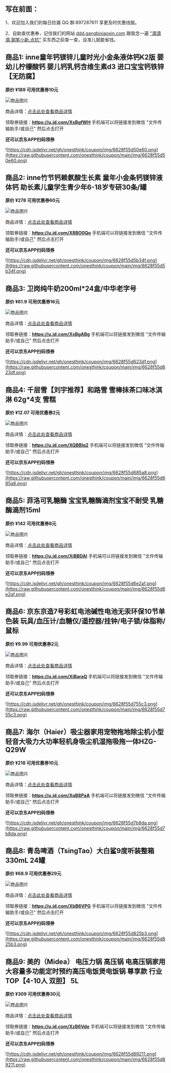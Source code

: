 ## 写在前面：

1、欢迎加入我们的每日捡漏 QQ 群:897287611 享更及时优惠线报。

2、自助查优惠券，记住我们的网站 [ddd.gangbixiaoxin.com](https://ddd.gangbixiaoxin.com) 跟我念一遍 ["滴滴滴.钢笔小新.点抗"](https://ddd.gangbixiaoxin.com) 买东西之前查一查，没准儿就能省钱。

## 商品1: inne童年钙镁锌儿童时光小金条液体钙K2版 婴幼儿柠檬酸钙 婴儿钙乳钙含维生素d3 进口宝宝钙铁锌【无防腐】

**原价 ¥189 可用优惠券10元**

![商品图片](http://img14.360buyimg.com/n1/jfs/t1/240987/7/7775/109789/66262d06Fd70d36ec/bea66f72c8f7c9d8.jpg)

商品详情：[点击此处查看商品详情](https://union-click.jd.com/jdc?e=1003156031&amp;p=JF8BARcJK1olXwQAV1pfCUkXAF8IGloUXgMGV11aCEgnRzBQRQQlBENHFRxWFlVPRjtUBABAQlRcCEBdCUoWAGoMGFgSXQUdDRsBVXtHQhdWRDpLA2V7V10qTzITexN8fQllUQoyVW5eCUsQCmkPHVIQbQdSVQ5cWEpHAl8IG2tXM0NdFghBUBRIV18JK1sTXQQKUFZbC00RC2c4G1MSbdGv7IvXuZ6furuWk4ys-tOL6IrDgHsnM2w4G1oUXwYGU19fCHsnA18LKwV7XFUFUVddC0l5XihdWA4dFUVsVF5bAEMRBWk4GVoUXwQyZG4GTyBgZhR3fzBzFmVeMg0_TElVZixsQi97XwIBUB4LSUhHaAhMTRpeHQUKZG4)

领取券链接：**https://u.jd.com/XsBgfWH** 手机端可以将链接发到微信 "文件传输助手/或自己" 然后点击打开

**还可以京东APP扫码领券**

![https://cdn.jsdelivr.net/gh/onesthink/coupon/img/6628f55d50e60.png](https://raw.githubusercontent.com/onesthink/coupon/main/img/6628f55d50e60.png)

## 商品2: inne竹节钙赖氨酸生长素 童年小金条钙镁锌液体钙 助长素儿童学生青少年6-18岁专研30条/罐

**原价 ¥278 可用优惠券60元**

![商品图片](http://img14.360buyimg.com/n1/jfs/t1/225898/9/16658/153277/66262d05F0733b8c0/63fa86ea549cd097.jpg)

商品详情：[点击此处查看商品详情](https://union-click.jd.com/jdc?e=1003156031&amp;p=JF8BARYJK1olXwQAV1pfCUkXAF8IGloUVQQCU1pYDE0nRzBQRQQlBENHFRxWFlVPRjtUBABAQlRcCEBdCUoWC20IHF8QWQAdDRsBVXtCRG5sYydhVWZaMh4uQxVBY25fXD5lUQoyVW5eCUsQCmkPHVIQbQdSVQ5cWEpHAl8IG2tXM0NdFghBUBRIV18JK1sTXQQKUFZbC0IeBGc4G1MSbdGv7IvXuZ6furuWk4ys-tOL6IrDgHsnM2w4G1oUXwYGU19fCHsnA18LKwV7XFUEVl8OAUp5XihdWA5FH1RsVFdVDkITBl8KGloXXzYyZDkiCx1KdwZ9RhtAWAdFA1Y1DT0VVxteQTUXKnBUIxoUQRVKWDpdRytTWgMyZA)

领取券链接：**https://u.jd.com/X8BO0Qo** 手机端可以将链接发到微信 "文件传输助手/或自己" 然后点击打开

**还可以京东APP扫码领券**

![https://cdn.jsdelivr.net/gh/onesthink/coupon/img/6628f55d5b34f.png](https://raw.githubusercontent.com/onesthink/coupon/main/img/6628f55d5b34f.png)

## 商品3: 卫岗纯牛奶200ml*24盒/中华老字号

**原价 ¥61.9 可用优惠券16元**

![商品图片](http://img14.360buyimg.com/n1/jfs/t1/107595/6/39160/81589/652f6c4aF9065f893/11ec7bf970ef1f2b.jpg)

商品详情：[点击此处查看商品详情](https://union-click.jd.com/jdc?e=1003156031&amp;p=JF8BARgJK1olXwMFXVxbC08WBF8IGloUWA4FUFleCEonRzBQRQQlBENHFRxWFlVPRjtUBABAQlRcCEBdCUoWBmcPH1wWXQcdDRsBVXtyCjBQfllvXmRJIkQnDy1uYz9deDpTUQoyVW5eCUsQCmkPHVIQbQdSVQ5cWEpHAl8IG2tDMwYDVV9fCUoUC2Y4GmsVWwYAXFpVDkkXAGgNK1sdWjbV-eaIgvrCi9bchdPC5KHX3eKJlsMnM18LK1sUXAQCUFlcCksnM284GGtLMwdRUl1ZAUwebTJPThhAD1pJOl5YC0sWAG0IK1kUXAQAZG5taEN8ZwoMegxdDQNADQFfQzNCAh9-aSlTMwRgIVgfXDRPYCdeQTJlHmViEG5t)

领取券链接：**https://u.jd.com/XsBgABg** 手机端可以将链接发到微信 "文件传输助手/或自己" 然后点击打开

**还可以京东APP扫码领券**

![https://cdn.jsdelivr.net/gh/onesthink/coupon/img/6628f55d623df.png](https://raw.githubusercontent.com/onesthink/coupon/main/img/6628f55d623df.png)

## 商品4: 千层雪【刘宇推荐】和路雪 雪棒抹茶口味冰淇淋 62g*4支 雪糕

**原价 ¥12.07 可用优惠券2元**

![商品图片](http://img14.360buyimg.com/n1/jfs/t1/159542/8/44562/151951/660ab4f9F18e96c87/33b37ebdff9d6c81.jpg)

商品详情：[点击此处查看商品详情](https://union-click.jd.com/jdc?e=1003156031&amp;p=JF8BARgJK1olXwMFUl9UCEweCl8IGloUVAcFUFlYDUMnRzBQRQQlBENHFRxWFlVPRjtUBABAQlRcCEBdCUoWCm4PH1wQWA4dDRsBVXtMeWlaGRxdGGQCDCAebBEeWC9NbT11UQoyVW5eCUsQCmkPHVIQbQdSVQ5cWEpHAl8IG2tXM0BSCQNdC0kSAW8NK1olXQACVlZeD0keBWgJHWsVVQEyg_Pl3cGm1uexz8Wdir-lgdfh3NWfM184GGsVXAcAVFpaCUkXM18IK1glA2gDB1lYAUsWAQFVXA4TBVhaBzBUDk4VB2cNK1kUXAQAZG5tSAxOeBxdaF1dCQdEJg4-AEJqSg1aEwwUMwFCElc9aAped25hYCBVPmEFVG5t)

领取券链接：**https://u.jd.com/XQBBIq2** 手机端可以将链接发到微信 "文件传输助手/或自己" 然后点击打开

**还可以京东APP扫码领券**

![https://cdn.jsdelivr.net/gh/onesthink/coupon/img/6628f55d685a8.png](https://raw.githubusercontent.com/onesthink/coupon/main/img/6628f55d685a8.png)

## 商品5: 菲洛可乳糖酶  宝宝乳糖酶滴剂宝宝不耐受 乳糖酶滴剂15ml

**原价 ¥142 可用优惠券8元**

![商品图片](http://img14.360buyimg.com/n1/jfs/t1/164343/35/44578/75647/662763b6Fcd5f59e3/db786ce8bb1142ec.jpg)

商品详情：[点击此处查看商品详情](https://union-click.jd.com/jdc?e=1003156031&amp;p=JF8BARcJK1olXwMFUVhaC00QBl8IGloUWg4KVV1fC08nRzBQRQQlBENHFRxWFlVPRjtUBABAQlRcCEBdCUoWBGcAGlgXXgIdDRsBVXt0RjJJXFldCWRQHBwgUgtnQjZUTl5DUQoyVW5eCUsQCmkPHVIQbQdSVQ5cWEpHAl8IG2tDMwYDVV9fAEIUBGk4GmsVWwYAXFpVDkkUBG4LK1sdWjbV-eaIgvrCi9bchdPC5KHX3eKJlsMnM18LK1sUXAQCUFlcCksnM284GGtLMwdRXVkJD0wfbTJPThhACFgBOl5UDU0TB2w4GVoUXwQyZG4UVRwScxhtQShLHnJWMSNaVCl1YDVuexh7XwEHERYOAD1VcGh0ezgVPk1VZG4)

领取券链接：**https://u.jd.com/XiBBDAI** 手机端可以将链接发到微信 "文件传输助手/或自己" 然后点击打开

**还可以京东APP扫码领券**

![https://cdn.jsdelivr.net/gh/onesthink/coupon/img/6628f55d6e2af.png](https://raw.githubusercontent.com/onesthink/coupon/main/img/6628f55d6e2af.png)

## 商品6: 京东京造7号彩虹电池碱性电池无汞环保10节单色装 玩具/血压计/血糖仪/遥控器/挂钟/电子锁/体脂称/鼠标

**原价 ¥9.99 可用优惠券2元**

![商品图片](http://img14.360buyimg.com/n1/jfs/t1/249188/19/7765/105033/66276cefF741cbb88/42a2f94031ffa9bf.jpg)

商品详情：[点击此处查看商品详情](https://union-click.jd.com/jdc?e=1003156031&amp;p=JF8BARcJK1olXwMFUldVAEsVCl8IGloUWgAKUl9YAUMnRzBQRQQlBENHFRxWFlVPRjtUBABAQlRcCEBdCUoWBGkAHVoQVA4dDRsBVXt2ezQJEg9NKWNeLj5cQUpAaBsSe1t1UQoyVW5eCUsQCmkPHVIQbQdSVQ5cWEpHAl8IG2tDMwYDVV9cAEwQAmw4GmsVWwYAXF1aCkMSCmcIK1sdWjbV-eaIgvrCi9bchdPC5KHX3eKJlsMnM18LK1sUXAQCUFlcCksnM284GGtLMwdRUlxcWxwVbTJPTl1NGQNfOldaD04TBW04GVoUXwQyZG4FTi9KBjRcEjl3Nl56ASgHSU9AWThgTx57X1NVUTsWShFEYQ5aRVh0LmRdZG4)

领取券链接：**https://u.jd.com/XiBaraQ** 手机端可以将链接发到微信 "文件传输助手/或自己" 然后点击打开

**还可以京东APP扫码领券**

![https://cdn.jsdelivr.net/gh/onesthink/coupon/img/6628f55d755c3.png](https://raw.githubusercontent.com/onesthink/coupon/main/img/6628f55d755c3.png)

## 商品7: 海尔（Haier）吸尘器家用宠物拖地除尘机小型轻音大吸力大功率轻机身吸尘机湿拖吸拖一体HZG-Q29W

**原价 ¥218 可用优惠券10元**

![商品图片](http://img14.360buyimg.com/n1/jfs/t1/227587/5/17001/112473/6627112fFa6262bc4/ff062f3c9744a9b7.jpg)

商品详情：[点击此处查看商品详情](https://union-click.jd.com/jdc?e=1003156031&amp;p=JF8BARgJK1olXwMFUVlaDUMfC18IGloUWwIHV1ZZCUsnRzBQRQQlBENHFRxWFlVPRjtUBABAQlRcCEBdCUoWBWsNGFMRXAYdDRsBVXtICgcLcDxxC2VZIgg1DwhTAA1pYz9DUQoyVW5eCUsQCmkPHVIQbQdSVQ5cWEpHAl8IG2tDMwYDVV9cCUkeCmg4GmsVWwYAXFpVDkkeAGwOK1sdWjbV-eaIgvrCi9bchdPC5KHX3eKJlsMnM18LK1sUXAQCUFlcCksnM284GGtLMwdRUlxdDUwTbTJPThhABQdVOl5dD00SAGsLK1kUXAQAZG5tQRZABh9_fgFmA0V2PTorATN1YWlDGhtiMwQFURsVW0NhQRwPZzt2J1BSA25t)

领取券链接：**https://u.jd.com/XqB8PaA** 手机端可以将链接发到微信 "文件传输助手/或自己" 然后点击打开

**还可以京东APP扫码领券**

![https://cdn.jsdelivr.net/gh/onesthink/coupon/img/6628f55d7b8da.png](https://raw.githubusercontent.com/onesthink/coupon/main/img/6628f55d7b8da.png)

## 商品8: 青岛啤酒（TsingTao）大白鲨9度听装整箱 330mL 24罐

**原价 ¥68.9 可用优惠券29元**

![商品图片](http://img14.360buyimg.com/n1/jfs/t1/214264/6/38613/218975/65fab2d9Fb1994c24/7430e12b416b784c.jpg)

商品详情：[点击此处查看商品详情](https://union-click.jd.com/jdc?e=1003156031&amp;p=JF8BARgJK1olXwMFUldVAE4QAV8IGloWWAELXVheAEgRA19MRANLAjZbERscSkAJHTdNTwcKBlMdBgABFksWAmwNHFIcWwUKV1hdFxJSXzI4ZTxQK11_Uy4_XAthVhpQbDISKUULNFJROEonAG4IHFITWgALUW5cWEpHAj8JS1olXQYyFTBbC0ofBW84GmsVWwYAXFpVDkkfC28JK1sdWjbV-eaIgvrCi9bchdPC5KHX3eKJlsMnM18LK1sUXAQCUFlcCksnM284GGtLMwdRU1tUCEgSbTJPThhABlUCOl5dAUoTC2cIK1kUXAQAZG5tbzQUVTJ8ci5IHVMHVTcaTC4SdW12Zz9OMwR1IggqTAJeXTIOUDpKInpGUW5t)

领取券链接：**https://u.jd.com/XbB6VPG** 手机端可以将链接发到微信 "文件传输助手/或自己" 然后点击打开

**还可以京东APP扫码领券**

![https://cdn.jsdelivr.net/gh/onesthink/coupon/img/6628f55d825b3.png](https://raw.githubusercontent.com/onesthink/coupon/main/img/6628f55d825b3.png)

## 商品9: 美的（Midea） 电压力锅 高压锅 电高压锅家用大容量多功能定时预约高压电饭煲电饭锅 尊享款 行业TOP【4-10人  双胆】 5L

**原价 ¥309 可用优惠券30元**

![商品图片](http://img14.360buyimg.com/n1/jfs/t1/137047/23/42524/190024/66271501Faf65f8b5/3d1f087f939a27dd.jpg)

商品详情：[点击此处查看商品详情](https://union-click.jd.com/jdc?e=1003156031&amp;p=JF8BARQJK1olXwMFXV1eDUofBl8NHlgVWwEHUl5fDHtTXDdWRGtMGENDFlVDFhNSVzMXQA4KD1heSltYC0sRBGoOG1kRQl9HCANtDwlJfjIAfhl3JnRjXS4PUh1JBw1cTVcZbQcyV19dD0IRBGkBHmsUDQdSVQ5cWEonA284WjUVXAcCUFxYDXsWM28OG1kdWQ4EUV9UDUgnA2cPK4y45dOI5YvVsZ-Ji7ixvI6c4dKc3G5tOEgnA24JGVsRWgcAVG5tCHsUMzFmGggQD1ECAFYzVQxCQDpSG1h7XQMDUltcAEknAW4JGVklbTZaEjoADRBDCg1qcCVzXXFJXVopDxBzQzxmGQ5CWGNJFgQOaip2djh9eRBKbTY)

领取券链接：**https://u.jd.com/XzB6Vde** 手机端可以将链接发到微信 "文件传输助手/或自己" 然后点击打开

**还可以京东APP扫码领券**

![https://cdn.jsdelivr.net/gh/onesthink/coupon/img/6628f55d89211.png](https://raw.githubusercontent.com/onesthink/coupon/main/img/6628f55d89211.png)

